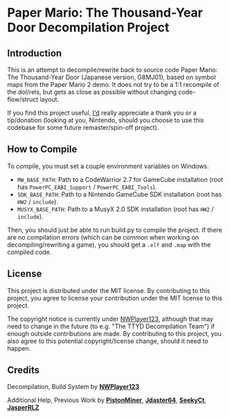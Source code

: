 # Paper Mario: The Thousand-Year Door Decompilation Project
## Introduction
This is an attempt to decompile/rewrite back to source code Paper Mario: The Thousand-Year Door (Japanese version, G8MJ01), based on symbol maps from the Paper Mario 2 demo. It does not try to be a 1:1 recompile of the dol/rels, but gets as close as possible without changing code-flow/struct layout.

If you find this project useful, [I'd](https://github.com/NWPlayer123) really appreciate a thank you or a tip/donation (looking at you, Nintendo, should you choose to use this codebase for some future remaster/spin-off project).
## How to Compile
To compile, you must set a couple environment variables on Windows.

* `MW_BASE_PATH`: Path to a CodeWarrior 2.7 for GameCube installation (root has `PowerPC_EABI_Support` / `PowerPC_EABI_Tools`).
* `SDK_BASE_PATH`: Path to a Nintendo GameCube SDK installation (root has `HW2` / `include`).
* `MUSYX_BASE_PATH`: Path to a MusyX 2.0 SDK installation (root has `HW2` / `include`).

Then, you should just be able to run build.py to compile the project. If there are no compilation errors (which can be common when working on decompiling/rewriting a game), you should get a `.elf` and `.map` with the compiled code.
## License
This project is distributed under the MIT license. By contributing to this project, you agree to license your contribution under the MIT license to this project.

The copyright notice is currently under [NWPlayer123](https://github.com/NWPlayer123), although that may need to change in the future (to e.g. "The TTYD Decompilation Team") if enough outside contributions are made. By contributing to this project, you also agree to this potential copyright/license change, should it need to happen.
## Credits
Decompilation, Build System by **[NWPlayer123](https://github.com/NWPlayer123)**

Additional Help, Previous Work by **[PistonMiner](https://github.com/PistonMiner)**, **[Jdaster64](https://github.com/jdaster64)**, **[SeekyCt](https://github.com/SeekyCt)**, **[JasperRLZ](https://github.com/magcius)**
